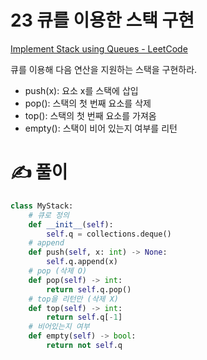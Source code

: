 # 23 큐를 이용한 스택 구현

[Implement Stack using Queues - LeetCode](https://leetcode.com/problems/implement-stack-using-queues/submissions/)

큐를 이용해 다음 연산을 지원하는 스택을 구현하라.

- push(x): 요소 x를 스택에 삽입
- pop(): 스택의 첫 번째 요소를 삭제
- top(): 스택의 첫 번째 요소를 가져옴
- empty(): 스택이 비어 있는지 여부를 리턴

# ✍️ 풀이
```python
class MyStack:
    # 큐로 정의
    def __init__(self):
        self.q = collections.deque()
    # append
    def push(self, x: int) -> None:
        self.q.append(x)
    # pop (삭제 O)
    def pop(self) -> int:
        return self.q.pop()
    # top을 리턴만 (삭제 X)
    def top(self) -> int:
        return self.q[-1]
    # 비어있는지 여부
    def empty(self) -> bool:
        return not self.q
```
